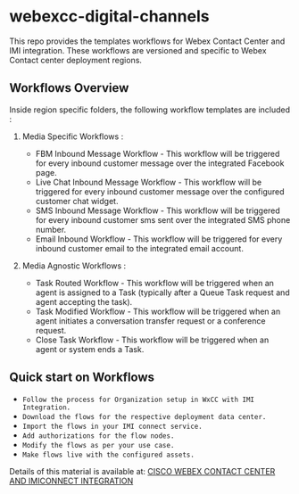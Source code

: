 # webexcc-digital-channels

This repo provides the templates workflows for Webex Contact Center and IMI integration. These workflows 
are versioned and specific to Webex Contact center deployment regions.

## Workflows Overview
Inside region specific folders, the following workflow templates are included : 

1. Media Specific Workflows : 
    * FBM Inbound Message Workflow - This workflow will be triggered for every inbound customer message over the integrated Facebook page. 
    * Live Chat Inbound Message Workflow - This workflow will be triggered for every inbound customer message over the configured customer chat widget.
    * SMS Inbound Message Workflow - This workflow will be triggered for every inbound customer sms sent over the integrated SMS phone number.
    * Email Inbound Workflow - This workflow will be triggered for every inbound customer email to the integrated email account.    
    
2. Media Agnostic Workflows :
    * Task Routed Workflow - This workflow will be triggered when an agent is assigned to a Task (typically after a Queue Task request and agent accepting the task).
    * Task Modified Workflow - This workflow will be triggered when an agent initiates a conversation transfer request or a conference request.
    * Close Task Workflow -  This workflow will be triggered when an agent or system ends a Task.

## Quick start on Workflows

* `Follow the process for Organization setup in WxCC with IMI Integration.`
* `Download the flows for the respective deployment data center.`
* `Import the flows in your IMI connect service.`
* `Add authorizations for the flow nodes.`
* `Modify the flows as per your use case.`
* `Make flows live with the configured assets.`

Details of this material is available at: [CISCO WEBEX CONTACT CENTER AND IMICONNECT INTEGRATION](https://help.imiconnect.io/docs/wxcc-overview)